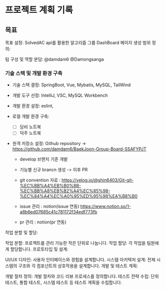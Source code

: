 # 프로젝트 계획 기록

## 목표

목표 설정: SolvedAC api를 활용한 알고리즘 그룹 DashBoard 페이지 생성
범위 정의:

팀 구성 및 역할 분담: @damdam6 @Damongsanga

### 기술 스택 및 개발 환경 구축

- 기술 스택 결정: SpringBoot, Vue, Mybatis, MySQL, TailWind
- 개발 도구 선정: IntelliJ, VSC, MySQL Workbench

- 개발 환경 설정: eslint,

- 로컬 개발 환경 구축:

  - [ ] 담비 노트북
  - [ ] 덕주 노트북

- 원격 저장소 설정: Github repository -> https://github.com/damdam6/BaekJoon-Group-Board-SSAFYPJT

  - develop 브랜치 기준 개발
  - 기능별 신규 brancn 생성 -> 이후 PR
  - git convention 자료 : https://velog.io/@shin6403/Git-git-%EC%BB%A4%EB%B0%8B-%EC%BB%A8%EB%B2%A4%EC%85%98-%EC%84%A4%EC%A0%95%ED%95%98%EA%B8%B0

  - issue 관리 : notion(issue 연동) https://www.notion.so/1-a8b6ed07685c41c781172f34edf773fb
  - pr 관리 : notion(pr 연동)

작업 분할 및 할당:

작업 분할: 프로젝트를 관리 가능한 작은 단위로 나눕니다.
작업 할당: 각 작업을 팀원에게 할당합니다.
프로토타입 및 설계:

UI/UX 디자인: 사용자 인터페이스와 경험을 설계합니다.
시스템 아키텍처 설계: 전체 시스템의 구조와 각 컴포넌트의 상호작용을 설계합니다.
개발 및 테스트 계획:

개발 절차 정의: 개발 절차와 코드 리뷰 프로세스를 정의합니다.
테스트 전략 수립: 단위 테스트, 통합 테스트, 시스템 테스트 등 테스트 계획을 수립합니다.
